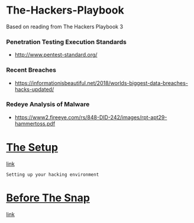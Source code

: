 # The-Hackers-Playbook
Based on reading from The Hackers Playbook 3

### Penetration Testing Execution Standards
* http://www.pentest-standard.org/

### Recent Breaches
* https://informationisbeautiful.net/2018/worlds-biggest-data-breaches-hacks-updated/

### Redeye Analysis of Malware
* https://www2.fireeye.com/rs/848-DID-242/images/rpt-apt29-hammertoss.pdf

# [The Setup](https://github.com/IAmBlackHacker/The-Hackers-Playbook/blob/master/setup.md)
[link](https://github.com/IAmBlackHacker/The-Hackers-Playbook/blob/master/setup.md)
```
Setting up your hacking environment
```
# [Before The Snap](https://github.com/IAmBlackHacker/The-Hackers-Playbook/blob/master/beforeTheSnap.md)
[link](https://github.com/IAmBlackHacker/The-Hackers-Playbook/blob/master/beforeTheSnap.md)
```
```
